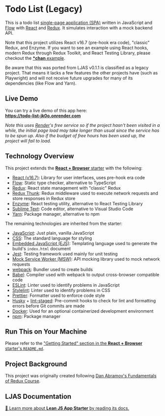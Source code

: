 # Todo List (Legacy)

This is a todo list [single-page application (SPA)](https://en.wikipedia.org/wiki/Single-page_application) written in JavaScript and [Flow](https://flow.org) with [React](https://react.dev) and [Redux](https://redux.js.org). It simulates interaction with a mock backend API.

Note that this project utilizes React v16.7 (pre-hook era code), "classic" Redux, and Enzyme. If you want to see an example using React hooks, modern Redux through Redux Toolkit, and React Testing Library, please checkout the [**\*chan** example](https://github.com/mattlean/lean-js-app-starter/tree/v1.1.0-dev/starters/starchan).

Be aware that this was ported from LJAS v0.1.1 is classified as a legacy project. That means it lacks a few features the other projects have (such as Playwright) and will not receive future upgrades for many of its dependencies (like Flow and Yarn).

## Live Demo

You can try a live demo of this app here:  
**https://todo-list-jk0o.onrender.com**

_Note this uses [Render](https://render.com)'s free service so if the project hasn't been visited in a while, the initial page load may take longer than usual since the service has to be spun up. Also if the budget of free hours has been used up, the project will fail to load._

## Technology Overview

This project extends the [**React + Browser** starter](https://github.com/mattlean/lean-js-app-starter/tree/v1.1.0-dev/starters/react-browser) with the following:

-   [React (v16.7)](https://legacy.reactjs.org): Library for user interfaces, uses pre-hook era code
-   [Flow](https://flow.org): Static type checker, alternative to TypeScript
-   [Redux](https://redux.js.org): React state management with "classic" Redux
-   [Redux Thunk](https://github.com/reduxjs/redux-thunk): Redux middleware used to execute network requests and store responses in Redux store
-   [Enzyme](https://enzymejs.github.io/enzyme): React testing utility, alternative to React Testing Library
-   [Sublime Text](https://sublimetext.com): Code editor, alternative to Visual Studio Code
-   [Yarn](https://yarnpkg.com): Package manager, alternative to npm

The remaining technologies are inherited from the starter:

-   [JavaScript](https://tc39.es/ecma262): Just plain, vanilla JavaScript
-   [CSS](https://w3.org/Style/CSS/Overview.en.html): The standard language for styling
-   [Embedded JavaScript (EJS)](https://ejs.co): Templating language used to generate the build's `index.html` document
-   [Jest](https://jestjs.io): Testing framework used mainly for unit testing
-   [Mock Service Worker (MSW)](https://mswjs.io): API mocking library used to mock network requests
-   [webpack](https://webpack.js.org): Bundler used to create builds
-   [Babel](https://babeljs.io): Compiler used with webpack to output cross-browser compatible code
-   [ESLint](https://eslint.org): Linter used to identify problems in JavaScript
-   [Stylelint](https://stylelint.io): Linter used to identify problems in CSS
-   [Prettier](https://prettier.io): Formatter used to enforce code style
-   [Husky](https://typicode.github.io/husky) + [lint-staged](https://github.com/okonet/lint-staged): Pre-commit hooks to check for lint and formatting errors before Git commits are made
-   [Docker](https://docker.com): Used for an optional containerized development environment
-   [npm](https://npmjs.com): Package manager

## Run This on Your Machine

Please refer to the ["Getting Started" section in the **React + Browser** starter's `README.md`](https://github.com/mattlean/lean-js-app-starter/tree/v1.1.0-dev/starters/react-browser#getting-started).

## Project Background

This project was originally created following [Dan Abramov's Fundamentals of Redux Course](https://egghead.io/courses/fundamentals-of-redux-course-from-dan-abramov-bd5cc867).

## LJAS Documentation

[📖 Learn more about **Lean JS App Starter** by reading its docs.](https://github.com/mattlean/lean-js-app-starter/tree/v1.1.0-dev/docs/README.md)
